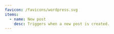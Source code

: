 ```yaml
---
favicon: /favicons/wordpress.svg
items:
  - name: New post
    desc: Triggers when a new post is created.
---
```


<script setup>
  import CustomListing from '../../components/CustomListing.vue'
</script>

<CustomListing />
